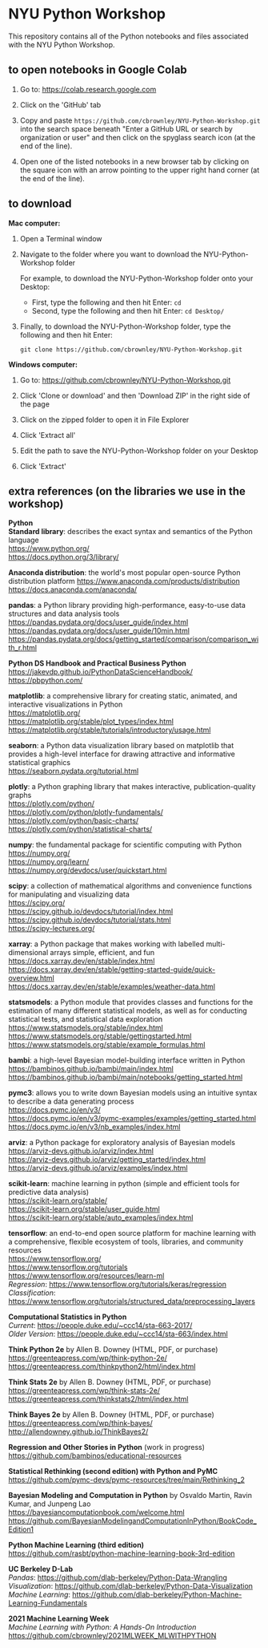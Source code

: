 # NYU Python Workshop

This repository contains all of the Python notebooks and files associated with the NYU Python Workshop.

## to open notebooks in Google Colab

1. Go to: https://colab.research.google.com

2. Click on the 'GitHub' tab

3. Copy and paste `https://github.com/cbrownley/NYU-Python-Workshop.git` into the search space beneath "Enter a GitHub URL or search by organization or user" and then click on the spyglass search icon (at the end of the line).

4. Open one of the listed notebooks in a new browser tab by clicking on the square icon with an arrow pointing to the upper right hand corner (at the end of the line).


## to download

**Mac computer:**

1. Open a Terminal window

2. Navigate to the folder where you want to download the NYU-Python-Workshop folder

    For example, to download the NYU-Python-Workshop folder onto your Desktop:
    - First, type the following and then hit Enter: `cd`
    - Second, type the following and then hit Enter: `cd Desktop/`

3. Finally, to download the NYU-Python-Workshop folder, type the following and then hit Enter:

    `git clone https://github.com/cbrownley/NYU-Python-Workshop.git`


**Windows computer:**

1. Go to: https://github.com/cbrownley/NYU-Python-Workshop.git

2. Click 'Clone or download' and then 'Download ZIP' in the right side of the page

3. Click on the zipped folder to open it in File Explorer

4. Click 'Extract all'

5. Edit the path to save the NYU-Python-Workshop folder on your Desktop

6. Click 'Extract'


## extra references (on the libraries we use in the workshop)

**Python**<br>
**Standard library**: describes the exact syntax and semantics of the Python language <br>
https://www.python.org/ <br>
https://docs.python.org/3/library/ <br>

**Anaconda distribution**: the world's most popular open-source Python distribution platform
https://www.anaconda.com/products/distribution <br>
https://docs.anaconda.com/anaconda/ <br>

**pandas**: a Python library providing high-performance, easy-to-use data structures and data analysis tools
https://pandas.pydata.org/docs/user_guide/index.html <br>
https://pandas.pydata.org/docs/user_guide/10min.html <br>
https://pandas.pydata.org/docs/getting_started/comparison/comparison_with_r.html <br>

**Python DS Handbook and Practical Business Python** <br>
https://jakevdp.github.io/PythonDataScienceHandbook/ <br>
https://pbpython.com/ <br>

**matplotlib**: a comprehensive library for creating static, animated, and interactive visualizations in Python <br>
https://matplotlib.org/ <br>
https://matplotlib.org/stable/plot_types/index.html <br>
https://matplotlib.org/stable/tutorials/introductory/usage.html <br>

**seaborn**: a Python data visualization library based on matplotlib that provides a high-level interface for drawing attractive and informative statistical graphics <br>
https://seaborn.pydata.org/tutorial.html <br>

**plotly**: a Python graphing library that makes interactive, publication-quality graphs <br>
https://plotly.com/python/ <br>
https://plotly.com/python/plotly-fundamentals/ <br>
https://plotly.com/python/basic-charts/ <br>
https://plotly.com/python/statistical-charts/ <br>

**numpy**: the fundamental package for scientific computing with Python <br>
https://numpy.org/ <br>
https://numpy.org/learn/ <br>
https://numpy.org/devdocs/user/quickstart.html <br>

**scipy**: a collection of mathematical algorithms and convenience functions for manipulating and visualizing data <br>
https://scipy.org/ <br>
https://scipy.github.io/devdocs/tutorial/index.html <br>
https://scipy.github.io/devdocs/tutorial/stats.html <br>
https://scipy-lectures.org/ <br>

**xarray**: a Python package that makes working with labelled multi-dimensional arrays simple, efficient, and fun <br>
https://docs.xarray.dev/en/stable/index.html <br>
https://docs.xarray.dev/en/stable/getting-started-guide/quick-overview.html <br>
https://docs.xarray.dev/en/stable/examples/weather-data.html <br>

**statsmodels**: a Python module that provides classes and functions for the estimation of many different statistical models, as well as for conducting statistical tests, and statistical data exploration <br>
https://www.statsmodels.org/stable/index.html <br>
https://www.statsmodels.org/stable/gettingstarted.html <br>
https://www.statsmodels.org/stable/example_formulas.html <br>

**bambi**: a high-level Bayesian model-building interface written in Python <br>
https://bambinos.github.io/bambi/main/index.html <br>
https://bambinos.github.io/bambi/main/notebooks/getting_started.html <br>

**pymc3**: allows you to write down Bayesian models using an intuitive syntax to describe a data generating process <br>
https://docs.pymc.io/en/v3/ <br>
https://docs.pymc.io/en/v3/pymc-examples/examples/getting_started.html <br>
https://docs.pymc.io/en/v3/nb_examples/index.html <br>

**arviz**: a Python package for exploratory analysis of Bayesian models <br>
https://arviz-devs.github.io/arviz/index.html <br>
https://arviz-devs.github.io/arviz/getting_started/index.html <br>
https://arviz-devs.github.io/arviz/examples/index.html <br>

**scikit-learn**: machine learning in python (simple and efficient tools for predictive data analysis) <br>
https://scikit-learn.org/stable/ <br>
https://scikit-learn.org/stable/user_guide.html <br>
https://scikit-learn.org/stable/auto_examples/index.html <br>

**tensorflow**: an end-to-end open source platform for machine learning with a comprehensive, flexible ecosystem of tools, libraries, and community resources <br>
https://www.tensorflow.org/ <br>
https://www.tensorflow.org/tutorials <br>
https://www.tensorflow.org/resources/learn-ml <br>
*Regression*: https://www.tensorflow.org/tutorials/keras/regression <br>
*Classification*: https://www.tensorflow.org/tutorials/structured_data/preprocessing_layers <br>

**Computational Statistics in Python** <br>
*Current*: https://people.duke.edu/~ccc14/sta-663-2017/ <br>
*Older Version*: https://people.duke.edu/~ccc14/sta-663/index.html <br>

**Think Python 2e** by Allen B. Downey (HTML, PDF, or purchase) <br>
https://greenteapress.com/wp/think-python-2e/ <br>
https://greenteapress.com/thinkpython2/html/index.html <br>

**Think Stats 2e** by Allen B. Downey (HTML, PDF, or purchase) <br>
https://greenteapress.com/wp/think-stats-2e/ <br>
https://greenteapress.com/thinkstats2/html/index.html <br>

**Think Bayes 2e** by Allen B. Downey (HTML, PDF, or purchase) <br>
https://greenteapress.com/wp/think-bayes/ <br>
http://allendowney.github.io/ThinkBayes2/ <br>

**Regression and Other Stories in Python** (work in progress) <br>
https://github.com/bambinos/educational-resources <br>

**Statistical Rethinking (second edition) with Python and PyMC** <br>
https://github.com/pymc-devs/pymc-resources/tree/main/Rethinking_2 <br>

**Bayesian Modeling and Computation in Python** by Osvaldo Martin, Ravin Kumar, and Junpeng Lao <br>
https://bayesiancomputationbook.com/welcome.html <br>
https://github.com/BayesianModelingandComputationInPython/BookCode_Edition1 <br>

**Python Machine Learning (third edition)** <br>
https://github.com/rasbt/python-machine-learning-book-3rd-edition <br>

**UC Berkeley D-Lab** <br>
*Pandas*: https://github.com/dlab-berkeley/Python-Data-Wrangling <br>
*Visualization*: https://github.com/dlab-berkeley/Python-Data-Visualization <br>
*Machine Learning*: https://github.com/dlab-berkeley/Python-Machine-Learning-Fundamentals <br>

**2021 Machine Learning Week** <br>
*Machine Learning with Python: A Hands-On Introduction* <br>
https://github.com/cbrownley/2021MLWEEK_MLWITHPYTHON <br>
